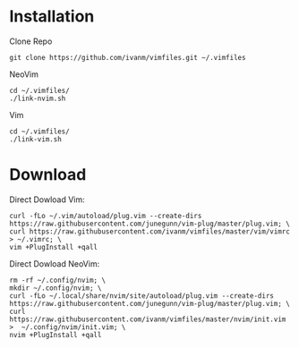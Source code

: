 Installation
========
Clone Repo
```
git clone https://github.com/ivanm/vimfiles.git ~/.vimfiles
```

NeoVim
```
cd ~/.vimfiles/
./link-nvim.sh
```

Vim
```
cd ~/.vimfiles/
./link-vim.sh
```

Download
========

Direct Dowload Vim:
```
curl -fLo ~/.vim/autoload/plug.vim --create-dirs https://raw.githubusercontent.com/junegunn/vim-plug/master/plug.vim; \
curl https://raw.githubusercontent.com/ivanm/vimfiles/master/vim/vimrc > ~/.vimrc; \
vim +PlugInstall +qall
```

Direct Dowload NeoVim:
```
rm -rf ~/.config/nvim; \
mkdir ~/.config/nvim; \
curl -fLo ~/.local/share/nvim/site/autoload/plug.vim --create-dirs https://raw.githubusercontent.com/junegunn/vim-plug/master/plug.vim; \
curl https://raw.githubusercontent.com/ivanm/vimfiles/master/nvim/init.vim >  ~/.config/nvim/init.vim; \
nvim +PlugInstall +qall
```
